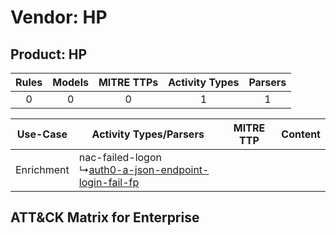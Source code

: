 Vendor: HP
==========
Product: HP
-----------
| Rules | Models | MITRE TTPs | Activity Types | Parsers |
|:-----:|:------:|:----------:|:--------------:|:-------:|
|   0   |   0    |     0      |       1        |    1    |

|  Use-Case  | Activity Types/Parsers    | MITRE TTP | Content    |
|:----------:| ---- | --------- | ---- |
| Enrichment |  nac-failed-logon<br> ↳[auth0-a-json-endpoint-login-fail-fp](Ps/pC_auth0ajsonendpointloginfailfp.md)<br> |    | [](RM/r_m_hp_hp_Enrichment.md) |

ATT&CK Matrix for Enterprise
----------------------------
